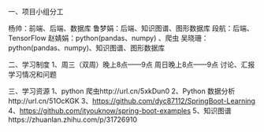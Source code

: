 一、项目小组分工

杨帅：前端、后端、数据库
鲁梦娟：后端、知识图谱、图形数据库
段航：后端、TensorFlow
赵婧娟：python(pandas、numpy) 、爬虫
吴晓珊：python(pandas、numpy)、知识图谱、图形数据库

二、学习制度
1、周三（双周）晚上8点——9点
周日晚上8点——9点
讨论、汇报学习情况和问题

三、学习资源
1、python 爬虫http://url.cn/5xkDun0
2、Python 数据分析http://url.cn/51OcKGK
3、https://github.com/dyc87112/SpringBoot-Learning
4、https://github.com/ityouknow/spring-boot-examples
5、知识图谱https://zhuanlan.zhihu.com/p/31726910
